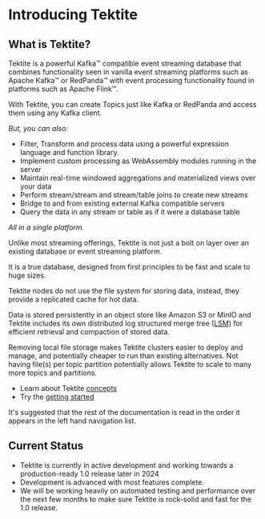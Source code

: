 # Introducing Tektite

## What is Tektite?

Tektite is a powerful Kafka™ compatible event streaming database that combines functionality seen in vanilla
event streaming platforms such as Apache Kafka™ or RedPanda™ with event processing functionality found in platforms such as
Apache Flink™.

With Tektite, you can create Topics just like Kafka or RedPanda and access them using any Kafka client.

*But, you can also:*

* Filter, Transform and process data using a powerful expression language and function library.
* Implement custom processing as WebAssembly modules running in the server
* Maintain real-time windowed aggregations and materialized views over your data
* Perform stream/stream and stream/table joins to create new streams
* Bridge to and from existing external Kafka compatible servers
* Query the data in any stream or table as if it were a database table

*All in a single platform.*

Unlike most streaming offerings, Tektite is not just a bolt on layer over an existing database or event streaming platform.

It is a true database, designed from first principles to be fast and scale to huge sizes.

Tektite nodes do not use the file system for storing data, instead, they provide a replicated cache for hot data.

Data is stored persistently in an object store like Amazon S3 or MinIO and Tektite includes its own distributed log structured
merge tree ([LSM](https://en.wikipedia.org/wiki/Log-structured_merge-tree)) for efficient retrieval and compaction of stored data.

Removing local file storage makes Tektite clusters easier to deploy and manage, and potentially cheaper to run than existing
alternatives. Not having file(s) per topic partition potentially allows Tektite to scale to many more topics and partitions.

* Learn about Tektite [concepts](conceptual_model.md)
* Try the [getting started](getting_started.md)

It's suggested that the rest of the documentation is read in the order it appears in the left hand navigation list.

## Current Status

* Tektite is currently in active development and working towards a production-ready 1.0 release later in 2024
* Development is advanced with most features complete.
* We will be working heavily on automated testing and performance over the next few months to make sure Tektite is rock-solid and fast for the 1.0 release.
